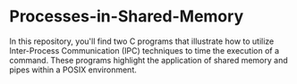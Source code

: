 # Processes-in-Shared-Memory
In this repository, you'll find two C programs that illustrate how to utilize Inter-Process Communication (IPC) techniques to time the execution of a command. These programs highlight the application of shared memory and pipes within a POSIX environment.
